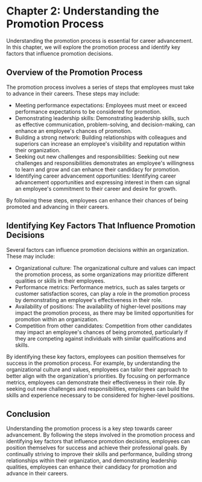 Chapter 2: Understanding the Promotion Process
==============================================

Understanding the promotion process is essential for career advancement. In this chapter, we will explore the promotion process and identify key factors that influence promotion decisions.

Overview of the Promotion Process
---------------------------------

The promotion process involves a series of steps that employees must take to advance in their careers. These steps may include:

* Meeting performance expectations: Employees must meet or exceed performance expectations to be considered for promotion.
* Demonstrating leadership skills: Demonstrating leadership skills, such as effective communication, problem-solving, and decision-making, can enhance an employee's chances of promotion.
* Building a strong network: Building relationships with colleagues and superiors can increase an employee's visibility and reputation within their organization.
* Seeking out new challenges and responsibilities: Seeking out new challenges and responsibilities demonstrates an employee's willingness to learn and grow and can enhance their candidacy for promotion.
* Identifying career advancement opportunities: Identifying career advancement opportunities and expressing interest in them can signal an employee's commitment to their career and desire for growth.

By following these steps, employees can enhance their chances of being promoted and advancing in their careers.

Identifying Key Factors That Influence Promotion Decisions
----------------------------------------------------------

Several factors can influence promotion decisions within an organization. These may include:

* Organizational culture: The organizational culture and values can impact the promotion process, as some organizations may prioritize different qualities or skills in their employees.
* Performance metrics: Performance metrics, such as sales targets or customer satisfaction scores, can play a role in the promotion process by demonstrating an employee's effectiveness in their role.
* Availability of positions: The availability of higher-level positions may impact the promotion process, as there may be limited opportunities for promotion within an organization.
* Competition from other candidates: Competition from other candidates may impact an employee's chances of being promoted, particularly if they are competing against individuals with similar qualifications and skills.

By identifying these key factors, employees can position themselves for success in the promotion process. For example, by understanding the organizational culture and values, employees can tailor their approach to better align with the organization's priorities. By focusing on performance metrics, employees can demonstrate their effectiveness in their role. By seeking out new challenges and responsibilities, employees can build the skills and experience necessary to be considered for higher-level positions.

Conclusion
----------

Understanding the promotion process is a key step towards career advancement. By following the steps involved in the promotion process and identifying key factors that influence promotion decisions, employees can position themselves for success and achieve their professional goals. By continually striving to improve their skills and performance, building strong relationships within their organization, and demonstrating leadership qualities, employees can enhance their candidacy for promotion and advance in their careers.
